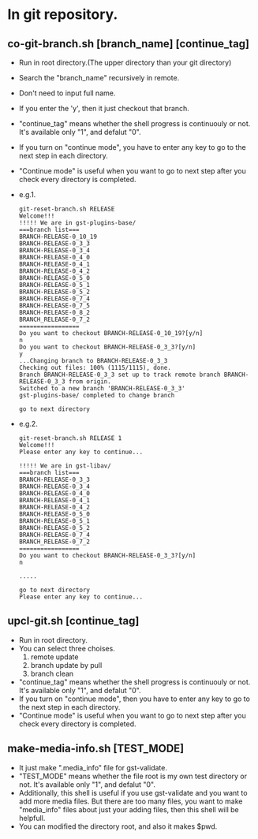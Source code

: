 In git repository.
===================

co-git-branch.sh [branch_name] [continue_tag] 
----------------------------------------------
  - Run in root directory.(The upper directory than your git directory)
  - Search the "branch_name" recursively in remote.
  - Don't need to input full name.
  - If you enter the 'y', then it just checkout that branch.
  - "continue_tag" means whether the shell progress is continuouly or not. It's available only "1", and defalut "0".
  - If you turn on "continue mode", you have to enter any key to go to the next step in each directory. 
  - "Continue mode" is useful when you want to go to next step after you check every directory is completed. 
  - e.g.1.
      ```
      git-reset-branch.sh RELEASE
      Welcome!!!
      !!!!! We are in gst-plugins-base/
      ===branch list===
      BRANCH-RELEASE-0_10_19
      BRANCH-RELEASE-0_3_3
      BRANCH-RELEASE-0_3_4
      BRANCH-RELEASE-0_4_0
      BRANCH-RELEASE-0_4_1
      BRANCH-RELEASE-0_4_2
      BRANCH-RELEASE-0_5_0
      BRANCH-RELEASE-0_5_1
      BRANCH-RELEASE-0_5_2
      BRANCH-RELEASE-0_7_4
      BRANCH-RELEASE-0_7_5
      BRANCH-RELEASE-0_8_2
      BRANCH_RELEASE-0_7_2
      =================
      Do you want to checkout BRANCH-RELEASE-0_10_19?[y/n]
      n
      Do you want to checkout BRANCH-RELEASE-0_3_3?[y/n]
      y
      ...Changing branch to BRANCH-RELEASE-0_3_3
      Checking out files: 100% (1115/1115), done.
      Branch BRANCH-RELEASE-0_3_3 set up to track remote branch BRANCH-RELEASE-0_3_3 from origin.
      Switched to a new branch 'BRANCH-RELEASE-0_3_3'
      gst-plugins-base/ completed to change branch

      go to next directory
      ```


  - e.g.2.
      ```
      git-reset-branch.sh RELEASE 1
      Welcome!!!
      Please enter any key to continue...

      !!!!! We are in gst-libav/
      ===branch list===
      BRANCH-RELEASE-0_3_3
      BRANCH-RELEASE-0_3_4
      BRANCH-RELEASE-0_4_0
      BRANCH-RELEASE-0_4_1
      BRANCH-RELEASE-0_4_2
      BRANCH-RELEASE-0_5_0
      BRANCH-RELEASE-0_5_1
      BRANCH-RELEASE-0_5_2
      BRANCH-RELEASE-0_7_4
      BRANCH_RELEASE-0_7_2
      =================
      Do you want to checkout BRANCH-RELEASE-0_3_3?[y/n]
      n

      .....

      go to next directory
      Please enter any key to continue...
      ```


upcl-git.sh [continue_tag]
--------------------------
  - Run in root directory.
  - You can select three choises.
    1. remote update
    2. branch update by pull 
    3. branch clean
  - "continue_tag" means whether the shell progress is continuouly or not. It's available only "1", and defalut "0".
  - If you turn on "continue mode", then you have to enter any key to go to the next step in each directory. 
  - "Continue mode" is useful when you want to go to next step after you check every directory is completed. 


make-media-info.sh [TEST_MODE]
---------------------------------
  - It just make ".media_info" file for gst-validate.
  - "TEST_MODE" means whether the file root is my own test directory or not. It's available only "1", and defalut "0".
  - Additionally, this shell is useful if you use gst-validate and you want to add more media files.
    But there are too many files, you want to make "media_info" files about just your adding files, then this shell will be helpfull.
  - You can modified the directory root, and also it makes $pwd.

